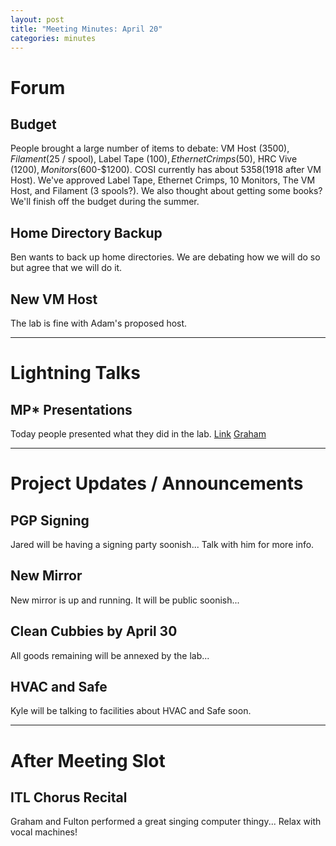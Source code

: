 ```yaml
---
layout: post
title: "Meeting Minutes: April 20"
categories: minutes
---
```


# Forum

## Budget
People brought a large number of items to debate: VM Host ($3500), Filament ($25 / spool), Label Tape ($100), Ethernet Crimps ($50), HRC Vive ($1200), Monitors ($600-$1200). COSI currently has about $5358 ($1918 
after VM Host). We've approved Label Tape, Ethernet Crimps, 10 Monitors, The VM Host, and Filament (3 spools?). We also thought about getting some books? We'll finish off the budget during the summer.

## Home Directory Backup
Ben wants to back up home directories. We are debating how we will do so but agree that we will do it.

## New VM Host
The lab is fine with Adam's proposed host.

---

# Lightning Talks

## MP* Presentations
Today people presented what they did in the lab. [Link](http://web2.clarkson.edu/projects/cosi/) 
[Graham](grm.cosi.clarkson.edu)

 ---

# Project Updates / Announcements

## PGP Signing
Jared will be having a signing party soonish... Talk with him for more info.

## New Mirror
New mirror is up and running. It will be public soonish...

## Clean Cubbies by April 30
All goods remaining will be annexed by the lab...

## HVAC and Safe
Kyle will be talking to facilities about HVAC and Safe soon.

---

# After Meeting Slot

## ITL Chorus Recital
Graham and Fulton performed a great singing computer thingy... Relax with vocal machines!
